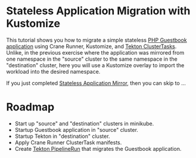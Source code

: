 Stateless Application Migration with Kustomize
==============================================

This tutorial shows you how to migrate a simple stateless
[PHP Guestbook application](https://kubernetes.io/docs/tutorials/stateless-application/guestbook/)
using Crane Runner, Kustomize, and
[Tekton ClusterTasks](https://tekton.dev/docs/pipelines/tasks/#task-vs-clustertask).
Unlike, in the previous exercise where the application was mirrored from one
namespace in the "source" cluster to the same namespace in the "destination"
cluster, here you will use a Kustomize overlay to import the workload into
the desired namespace.

If you just completed [Stateless Application
Mirror](../001_stateless-app-mirror/), then you can skip to ...

# Roadmap

* Start up "source" and "destination" clusters in minikube.
* Startup Guestbook application in "source" cluster.
* Startup Tekton in "destination" cluster.
* Apply Crane Runner ClusterTask manifests.
* Create [Tekton PipelineRun](https://tekton.dev/docs/pipelines/pipelineruns/)
    that migrates the Guestbook application.
